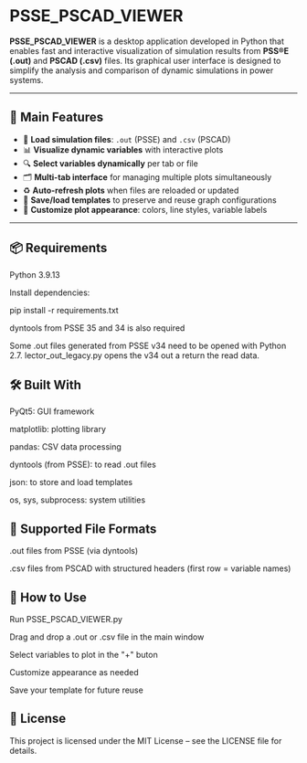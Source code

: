# PSSE_PSCAD_VIEWER

**PSSE_PSCAD_VIEWER** is a desktop application developed in Python that enables fast and interactive visualization of simulation results from **PSS®E (.out)** and **PSCAD (.csv)** files. Its graphical user interface is designed to simplify the analysis and comparison of dynamic simulations in power systems.

---

## 🚀 Main Features

- 📂 **Load simulation files**: `.out` (PSSE) and `.csv` (PSCAD)
- 📊 **Visualize dynamic variables** with interactive plots
- 🔍 **Select variables dynamically** per tab or file
- 🗂️ **Multi-tab interface** for managing multiple plots simultaneously
- ♻️ **Auto-refresh plots** when files are reloaded or updated
- 💾 **Save/load templates** to preserve and reuse graph configurations
- 🎨 **Customize plot appearance**: colors, line styles, variable labels

---

## 📦 Requirements

Python 3.9.13

Install dependencies:


pip install -r requirements.txt

dyntools from PSSE 35 and 34 is also required

Some .out files generated from PSSE v34 need to be opened with Python 2.7.
lector_out_legacy.py opens the v34 out a return the read data.

## 🛠 Built With
PyQt5: GUI framework

matplotlib: plotting library

pandas: CSV data processing

dyntools (from PSSE): to read .out files

json: to store and load templates

os, sys, subprocess: system utilities


## 🧪 Supported File Formats
.out files from PSSE (via dyntools)

.csv files from PSCAD with structured headers (first row = variable names)


## 📌 How to Use
Run PSSE_PSCAD_VIEWER.py

Drag and drop a .out or .csv file in the main window

Select variables to plot in the "+" buton

Customize appearance as needed

Save your template for future reuse


## 📝 License
This project is licensed under the MIT License – see the LICENSE file for details.
